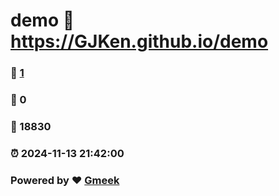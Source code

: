 # demo :link: https://GJKen.github.io/demo 
### :page_facing_up: [1](https://GJKen.github.io/demo/tag.html) 
### :speech_balloon: 0 
### :hibiscus: 18830 
### :alarm_clock: 2024-11-13 21:42:00 
### Powered by :heart: [Gmeek](https://github.com/Meekdai/Gmeek)

